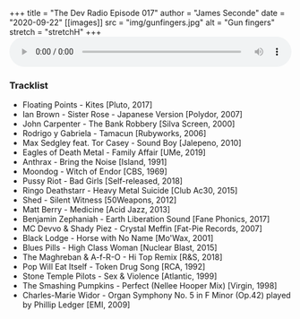 +++
title = "The Dev Radio Episode 017"
author = "James Seconde"
date = "2020-09-22"
[[images]]
  src = "img/gunfingers.jpg"
  alt = "Gun fingers"
  stretch = "stretchH"
+++
<AUDIO
    style="width:100%;"
    controls
    src="https://devtheatre.s3-eu-west-1.amazonaws.com/The+Dev+Radio+017.mp3">
    https://devtheatre.s3-eu-west-1.amazonaws.com/The+Dev+Radio+017.mp3
</AUDIO>

### Tracklist

* Floating Points - Kites [Pluto, 2017]
* Ian Brown - Sister Rose - Japanese Version [Polydor, 2007]
* John Carpenter - The Bank Robbery [Silva Screen, 2000]
* Rodrigo y Gabriela - Tamacun [Rubyworks, 2006]
* Max Sedgley feat. Tor Casey - Sound Boy [Jalepeno, 2010]
* Eagles of Death Metal - Family Affair [UMe, 2019]
* Anthrax - Bring the Noise [Island, 1991]
* Moondog - Witch of Endor [CBS, 1969]
* Pussy Riot - Bad Girls [Self-released, 2018]
* Ringo Deathstarr - Heavy Metal Suicide [Club Ac30, 2015]
* Shed - Silent Witness [50Weapons, 2012]
* Matt Berry - Medicine [Acid Jazz, 2013]
* Benjamin Zephaniah - Earth Liberation Sound [Fane Phonics, 2017]
* MC Devvo & Shady Piez - Crystal Meffin [Fat-Pie Records, 2007]
* Black Lodge - Horse with No Name [Mo'Wax, 2001]
* Blues Pills - High Class Woman [Nuclear Blast, 2015]
* The Maghreban & A-f-R-O - Hi Top Remix [R&S, 2018]
* Pop Will Eat Itself - Token Drug Song [RCA, 1992]
* Stone Temple Pilots - Sex & Violence [Atlantic, 1999]
* The Smashing Pumpkins - Perfect (Nellee Hooper Mix) [Virgin, 1998]
* Charles-Marie Widor - Organ Symphony No. 5 in F Minor (Op.42) played by Phillip Ledger [EMI, 2009]